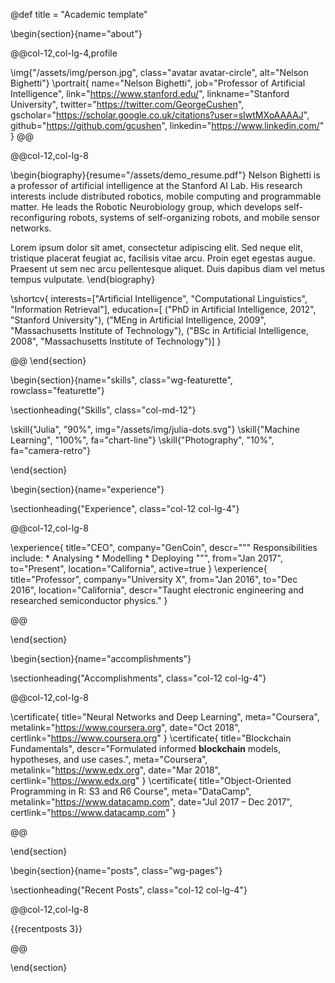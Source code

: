 @def title = "Academic template"

<!-- -----------------
     BIOGRAPHY SECTION
     ----------------- -->

\begin{section}{name="about"}

<!-- LEFT COLUMN -->
@@col-12,col-lg-4,profile

\img{"/assets/img/person.jpg", class="avatar avatar-circle", alt="Nelson Bighetti"}
\portrait{
  name="Nelson Bighetti",
  job="Professor of Artificial Intelligence",
  link="https://www.stanford.edu/",
  linkname="Stanford University",
  twitter="https://twitter.com/GeorgeCushen",
  gscholar="https://scholar.google.co.uk/citations?user=sIwtMXoAAAAJ",
  github="https://github.com/gcushen",
  linkedin="https://www.linkedin.com/"
}
@@ <!-- end of column -->

<!-- RIGHT COLUMN -->
@@col-12,col-lg-8

\begin{biography}{resume="/assets/demo_resume.pdf"}
  Nelson Bighetti is a professor of artificial intelligence at the Stanford AI Lab. His research interests include distributed robotics, mobile computing and programmable matter. He leads the Robotic Neurobiology group, which develops
  self-reconfiguring robots, systems of self-organizing robots, and mobile sensor networks.

  Lorem ipsum dolor sit amet, consectetur adipiscing elit. Sed neque elit, tristique placerat feugiat ac, facilisis vitae arcu. Proin eget egestas augue. Praesent ut sem nec arcu pellentesque aliquet. Duis dapibus diam vel metus tempus vulputate.
\end{biography}

\shortcv{
  interests=["Artificial Intelligence", "Computational Linguistics", "Information Retrieval"],
  education=[
    ("PhD in Artificial Intelligence, 2012", "Stanford University"),
    ("MEng in Artificial Intelligence, 2009", "Massachusetts Institute of Technology"),
    ("BSc in Artificial Intelligence, 2008", "Massachusetts Institute of Technology")]
}

@@ <!-- end of column -->
\end{section}

<!-- --------------
     SKILLS SECTION
     -------------- -->

\begin{section}{name="skills", class="wg-featurette", rowclass="featurette"}

\sectionheading{"Skills", class="col-md-12"}

\skill{"Julia", "90%", img="/assets/img/julia-dots.svg"}
\skill{"Machine Learning", "100%", fa="chart-line"}
\skill{"Photography", "10%", fa="camera-retro"}

\end{section}


<!-- ------------------
     EXPERIENCE SECTION
     ------------------ -->

\begin{section}{name="experience"}

\sectionheading{"Experience", class="col-12 col-lg-4"}

@@col-12,col-lg-8

\experience{
  title="CEO",
  company="GenCoin",
  descr="""
    Responsibilities include:
    * Analysing
    * Modelling
    * Deploying
    """,
  from="Jan 2017",
  to="Present",
  location="California",
  active=true
  }
\experience{
  title="Professor",
  company="University X",
  from="Jan 2016",
  to="Dec 2016",
  location="California",
  descr="Taught electronic engineering and researched semiconductor physics."
  }

@@

\end{section}

<!-- -----------------------
     ACCOMPLISHMENTS SECTION
     ----------------------- -->

\begin{section}{name="accomplishments"}

\sectionheading{"Accomplish­ments", class="col-12 col-lg-4"}

@@col-12,col-lg-8

\certificate{
  title="Neural Networks and Deep Learning",
  meta="Coursera",
  metalink="https://www.coursera.org",
  date="Oct 2018",
  certlink="https://www.coursera.org"
  }
\certificate{
  title="Blockchain Fundamentals",
  descr="Formulated informed **blockchain** models, hypotheses, and use cases.",
  meta="Coursera",
  metalink="https://www.edx.org",
  date="Mar 2018",
  certlink="https://www.edx.org"
  }
\certificate{
  title="Object-Oriented Programming in R: S3 and R6 Course",
  meta="DataCamp",
  metalink="https://www.datacamp.com",
  date="Jul 2017 – Dec 2017",
  certlink="https://www.datacamp.com"
}

@@

\end{section}

<!-- --------------------
     RECENT POSTS SECTION
     -------------------- -->

\begin{section}{name="posts", class="wg-pages"}

\sectionheading{"Recent Posts", class="col-12 col-lg-4"}

@@col-12,col-lg-8

{{recentposts 3}}

@@

\end{section}

<!-- -----------------
     PORTFOLIO SECTION XXX
     ----------------- -->

<!-- -------------
     TALKS SECTION XXX
     ------------- -->

<!-- --------------------
     FEATURED PUB SECTION XXX
     -------------------- -->

<!-- ---------------------------
     RECENT PUBLICATIONS SECTION XXX
     --------------------------- -->
